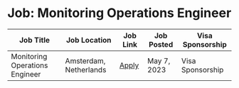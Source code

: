 # Job: Monitoring Operations Engineer

| Job Title | Job Location | Job Link | Job Posted | Visa Sponsorship |
| --- | --- | --- | --- | --- |
| Monitoring Operations Engineer | Amsterdam, Netherlands | [Apply](https://boards.greenhouse.io/adyen/jobs/4905966) | May 7, 2023 | Visa Sponsorship |
